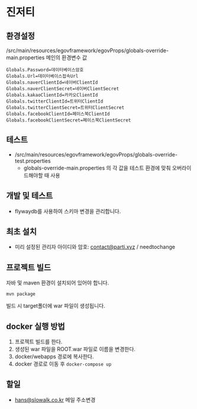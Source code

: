 # 진저티

## 환경설정

/src/main/resources/egovframework/egovProps/globals-override-main.properties
메인의 환경변수 값

```
Globals.Password=데이터베이스암호
Globals.Url=데이터베이스접속Url
Globals.naverClientId=네이버ClientId
Globals.naverClientSecret=네이버ClientSecret
Globals.kakaoClientId=카카오ClientId
Globals.twitterClientId=트위터ClientId
Globals.twitterClientSecret=트위터ClientSecret
Globals.facebookClientId=페이스북ClientId
Globals.facebookClientSecret=페이스북ClientSecret
```

## 테스트

* /src/main/resources/egovframework/egovProps/globals-override-test.properties
  * globals-override-main.properties 의 각 값을 테스트 환경에 맞춰 오버라이드해야할 때 사용

## 개발 및 테스트

* flywaydb를 사용하여 스키마 변경을 관리합니다.

## 최초 설치

* 미리 설정된 관리자 아이디와 암호: contact@parti.xyz / needtochange

## 프로젝트 빌드

자바 및 maven 환경이 설치되어 있어야 합니다.

```
mvn package
```

빌드 시 target폴더에 war 파일이 생성됩니다.

## docker 실행 방법

1. 프로젝트 빌드를 한다.
2. 생성된 war 파일을 ROOT.war 파일로 이름을 변경한다.
3. docker/webapps 경로에 복사한다.
4. docker 경로로 이동 후 `docker-compose up`

## 할일
* hans@slowalk.co.kr 메일 주소변경